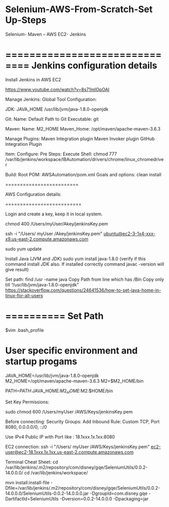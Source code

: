 # Selenium-AWS-From-Scratch-Set Up-Steps


Selenium- Maven – AWS EC2- Jenkins

==============================
Jenkins configuration details
==============================

Install Jenkins in AWS EC2

https://www.youtube.com/watch?v=8s71mIOpOAI


Manage Jenkins: Global Tool Configuration:


JDK:
JAVA_HOME
/usr/lib/jvm/java-1.8.0-openjdk

Git:
Name: Default
Path to Git Executable: git

Maven:
Name: M2_HOME
Maven_Home: /opt/maven/apache-maven-3.6.3

Manage Plugins:
Maven Integration plugin
Maven Invoker plugin
GitHub Integration Plugin


Item:
Configure:
Pre Steps:
Execute Shell: chmod 777 /var/lib/jenkins/workspace/IBAutomation/drivers/chrome/linux_chromedriver

Build:
Root POM: AWSAutomation/pom.xml
Goals and options: clean install









=========================

AWS Configuration details:

==========================


Login and create a key, keep it in local system.

chmod 400 /Users/myUser/Akey/jenkinsKey.pem 

ssh -i "/Users/ myUser /Akey/jenkinsKey.pem" ubuntu@ec2-3-1x4-xxx-x9.us-east-2.compute.amazonaws.com

sudo yum update

Install Java (JVM and JDK)
sudo yum install java-1.8.0 (verify if this command install JDK also. If installed correctly command javac -version will give result)

Set path:
find /usr -name java
Copy Path from line which has /Bin
Copy only till “/usr/lib/jvm/java-1.8.0-openjdk”
https://stackoverflow.com/questions/24641536/how-to-set-java-home-in-linux-for-all-users



==========
Set Path
==========


$vim .bash_profile
# User specific environment and startup progams
JAVA_HOME=/usr/lib/jvm/java-1.8.0-openjdk
M2_HOME=/opt/maven/apache-maven-3.6.3
M2=$M2_HOME/bin

PATH=$PATH:$JAVA_HOME:$M2_HOME:$M2:$HOME/bin

Set Key Permissions:

sudo chmod 600 /Users/myUser /AWS/Keys/jenkinsKey.pem



Before connecting:
Security Groups: 
Add Inbound Rule: Custom TCP, Port 8080, 0.0.0.0/0, ::/0

Use IPv4 Public IP with Port like : 18.1xxx.1x.1xx:8080

EC2 connection: ssh -i "/Users/ myUser /AWS/Keys/jenkinsKey.pem" ec2-user@ec2-18.1xxx.1x.1xx.us-east-2.compute.amazonaws.com



Terminal Cheat Sheet:
cd /var/lib/jenkins/.m2/repository/com/disney/gqe/SeleniumUtils/0.0.2-14.0.0.0/
cd /var/lib/jenkins/workspace/

mvn install:install-file  -Dfile=/var/lib/jenkins/.m2/repository/com/disney/gqe/SeleniumUtils/0.0.2-14.0.0.0/SeleniumUtils-0.0.2-14.0.0.0.jar  -DgroupId=com.disney.gqe -DartifactId=SeleniumUtils -Dversion=0.0.2-14.0.0.0 -Dpackaging=jar



